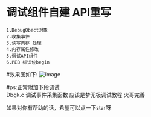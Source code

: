 # 调试组件自建 API重写 
    1.DebugObect对象
    2.收集事件
    3.读写内存 处理
    4.内存属性修改
    5.调试API组件
    6.PEB 标识位begin
    
#效果图如下:
![image](https://github.com/HOOK11/EtwHookDbg/blob/master/Img/QQ%E5%9B%BE%E7%89%8720231024165838.jpg)

#ps:正常附加下段调试  
    Dbgk.c 调试事件采集函数 应该是梦无极调试教程 火哥完善

如果对你有帮助的话，希望可以点一下star呀
    
    
    
